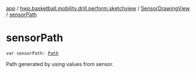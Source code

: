 [app](../../index.md) / [hwp.basketball.mobility.drill.perform.sketchview](../index.md) / [SensorDrawingView](index.md) / [sensorPath](.)

# sensorPath

`var sensorPath: `[`Path`](https://developer.android.com/reference/android/graphics/Path.html)

Path generated by using values from sensor.


